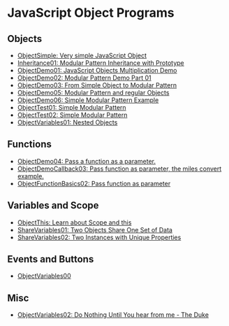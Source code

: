 JavaScript Object Programs
========

Objects
-------

- [ObjectSimple: Very simple JavaScript Object](https://github.com/charliecalvert/JsObjects/tree/master/JavaScript/Objects/ObjectSimple)
- [Inheritance01: Modular Pattern Inheritance with Prototype](https://github.com/charliecalvert/JsObjects/tree/master/JavaScript/Objects/Inheritance01)
- [ObjectDemo01: JavaScript Objects Multiplication Demo](https://github.com/charliecalvert/JsObjects/tree/master/JavaScript/Objects/ObjectDemo01)
- [ObjectDemo02: Modular Pattern Demo Part 01](https://github.com/charliecalvert/JsObjects/tree/master/JavaScript/Objects/ObjectDemo02)
- [ObjectDemo03: From Simple Object to Modular Pattern](https://github.com/charliecalvert/JsObjects/tree/master/JavaScript/Objects/ObjectDemo03)
- [ObjectDemo05: Modular Pattern and regular Objects](https://github.com/charliecalvert/JsObjects/tree/master/JavaScript/Objects/ObjectDemo05)
- [ObjectDemo06: Simple Modular Pattern Example](https://github.com/charliecalvert/JsObjects/tree/master/JavaScript/Objects/ObjectDemo06)
- [ObjectTest01: Simple Modular Pattern](https://github.com/charliecalvert/JsObjects/tree/master/JavaScript/Objects/ObjectTest01)
- [ObjectTest02: Simple Modular Pattern](https://github.com/charliecalvert/JsObjects/tree/master/JavaScript/Objects/ObjectTest02)
- [ObjectVariables01: Nested Objects](https://github.com/charliecalvert/JsObjects/tree/master/JavaScript/Objects/ObjectVariables01)

Functions
---------

- [ObjectDemo04: Pass a function as a parameter.](https://github.com/charliecalvert/JsObjects/tree/master/JavaScript/Objects/ObjectDemo04)
- [ObjectDemoCallback03: Pass function as parameter, the miles convert example.](https://github.com/charliecalvert/JsObjects/tree/master/JavaScript/Objects/ObjectDemoCallback03)
- [ObjectFunctionBasics02: Pass function as parameter](https://github.com/charliecalvert/JsObjects/tree/master/JavaScript/Objects/ObjectFunctionBasics02)

Variables and Scope
---------
- [ObjectThis: Learn about Scope and this](https://github.com/charliecalvert/JsObjects/tree/master/JavaScript/Objects/ObjectThis)
- [ShareVariables01: Two Objects Share One Set of Data](https://github.com/charliecalvert/JsObjects/tree/master/JavaScript/Objects/ShareVariables01)
- [ShareVariables02: Two Instances with Unique Properties](https://github.com/charliecalvert/JsObjects/tree/master/JavaScript/Objects/ShareVariables02)

Events and Buttons
------------------

- [ObjectVariables00](https://github.com/charliecalvert/JsObjects/tree/master/JavaScript/Objects/ObjectVariables00)

Misc
------------------

- [ObjectVariables02: Do Nothing Until You hear from me - The Duke](https://github.com/charliecalvert/JsObjects/tree/master/JavaScript/Objects/ObjectVariables02)